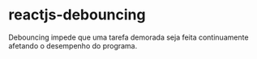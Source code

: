 # reactjs-debouncing
 Debouncing impede que uma tarefa demorada seja feita continuamente afetando o desempenho do programa.

